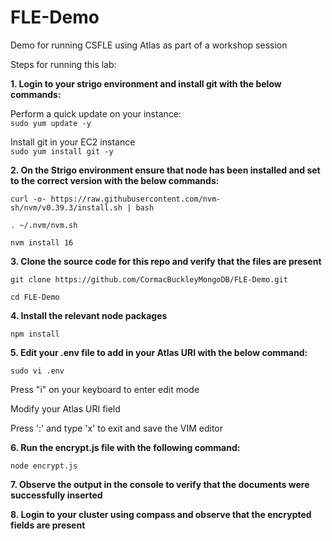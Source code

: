# FLE-Demo
Demo for running CSFLE using Atlas as part of a workshop session

Steps for running this lab:

**1. Login to your strigo environment and install git with the below commands:** <br />

Perform a quick update on your instance:<br />
`sudo yum update -y` <br />
 
Install git in your EC2 instance <br />
`sudo yum install git -y` <br />

**2. On the Strigo environment ensure that node has been installed and set to the correct version with the below commands:** <br />

`curl -o- https://raw.githubusercontent.com/nvm-sh/nvm/v0.39.3/install.sh | bash` <br />

`. ~/.nvm/nvm.sh` <br />

`nvm install 16` <br />


**3. Clone the source code for this repo and verify that the files are present** <br />

`git clone https://github.com/CormacBuckleyMongoDB/FLE-Demo.git` <br />

`cd FLE-Demo` <br />

**4. Install the relevant node packages** <br />

`npm install` <br />

**5. Edit your .env file to add in your Atlas URI with the below command:** <br />

`sudo vi .env` <br />

Press "i" on your keyboard to enter edit mode <br />

Modify your Atlas URI field <br />

Press ':' and type 'x' to exit and save the VIM editor <br />

**6. Run the encrypt.js file with the following command:** <br />

`node encrypt.js` <br />

**7. Observe the output in the console to verify that the documents were successfully inserted** <br />

**8. Login to your cluster using compass and observe that the encrypted fields are present** <br />

